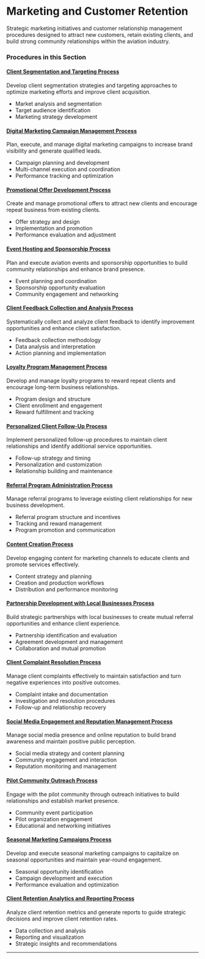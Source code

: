 # Marketing and Customer Retention

Strategic marketing initiatives and customer relationship management procedures designed to attract new customers, retain existing clients, and build strong community relationships within the aviation industry.

### Procedures in this Section

#### [Client Segmentation and Targeting Process](01-customer-segmentation-targeting.md)
Develop client segmentation strategies and targeting approaches to optimize marketing efforts and improve client acquisition.
- Market analysis and segmentation
- Target audience identification
- Marketing strategy development

#### [Digital Marketing Campaign Management Process](02-digital-marketing-campaigns.md)
Plan, execute, and manage digital marketing campaigns to increase brand visibility and generate qualified leads.
- Campaign planning and development
- Multi-channel execution and coordination
- Performance tracking and optimization

#### [Promotional Offer Development Process](03-promotional-offer-development.md)
Create and manage promotional offers to attract new clients and encourage repeat business from existing clients.
- Offer strategy and design
- Implementation and promotion
- Performance evaluation and adjustment

#### [Event Hosting and Sponsorship Process](04-event-hosting-sponsorship.md)
Plan and execute aviation events and sponsorship opportunities to build community relationships and enhance brand presence.
- Event planning and coordination
- Sponsorship opportunity evaluation
- Community engagement and networking

#### [Client Feedback Collection and Analysis Process](05-customer-feedback-analysis.md)
Systematically collect and analyze client feedback to identify improvement opportunities and enhance client satisfaction.
- Feedback collection methodology
- Data analysis and interpretation
- Action planning and implementation

#### [Loyalty Program Management Process](06-loyalty-program-management.md)
Develop and manage loyalty programs to reward repeat clients and encourage long-term business relationships.
- Program design and structure
- Client enrollment and engagement
- Reward fulfillment and tracking

#### [Personalized Client Follow-Up Process](07-personalized-customer-followup.md)
Implement personalized follow-up procedures to maintain client relationships and identify additional service opportunities.
- Follow-up strategy and timing
- Personalization and customization
- Relationship building and maintenance

#### [Referral Program Administration Process](08-referral-program-administration.md)
Manage referral programs to leverage existing client relationships for new business development.
- Referral program structure and incentives
- Tracking and reward management
- Program promotion and communication

#### [Content Creation Process](09-content-creation.md)
Develop engaging content for marketing channels to educate clients and promote services effectively.
- Content strategy and planning
- Creation and production workflows
- Distribution and performance monitoring

#### [Partnership Development with Local Businesses Process](10-partnership-development.md)
Build strategic partnerships with local businesses to create mutual referral opportunities and enhance client experience.
- Partnership identification and evaluation
- Agreement development and management
- Collaboration and mutual promotion

#### [Client Complaint Resolution Process](11-customer-complaint-resolution.md)
Manage client complaints effectively to maintain satisfaction and turn negative experiences into positive outcomes.
- Complaint intake and documentation
- Investigation and resolution procedures
- Follow-up and relationship recovery

#### [Social Media Engagement and Reputation Management Process](12-social-media-reputation.md)
Manage social media presence and online reputation to build brand awareness and maintain positive public perception.
- Social media strategy and content planning
- Community engagement and interaction
- Reputation monitoring and management

#### [Pilot Community Outreach Process](13-pilot-community-outreach.md)
Engage with the pilot community through outreach initiatives to build relationships and establish market presence.
- Community event participation
- Pilot organization engagement
- Educational and networking initiatives

#### [Seasonal Marketing Campaigns Process](14-seasonal-marketing-campaigns.md)
Develop and execute seasonal marketing campaigns to capitalize on seasonal opportunities and maintain year-round engagement.
- Seasonal opportunity identification
- Campaign development and execution
- Performance evaluation and optimization

#### [Client Retention Analytics and Reporting Process](15-customer-retention-analytics.md)
Analyze client retention metrics and generate reports to guide strategic decisions and improve client retention rates.
- Data collection and analysis
- Reporting and visualization
- Strategic insights and recommendations

---